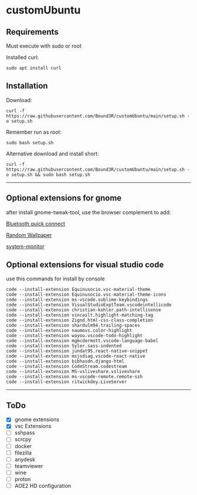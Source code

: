 # customUbuntu
## Requirements
Must execute with sudo or root

Installed curl:
```
sudo apt install curl
```

## Installation

Download:

```
curl -f https://raw.githubusercontent.com/Bound3R/customUbuntu/main/setup.sh -o setup.sh
```

Remember run as root:

```
sudo bash setup.sh
```

Alternative download and install short:
```
curl -f https://raw.githubusercontent.com/Bound3R/customUbuntu/main/setup.sh -o setup.sh && sudo bash setup.sh
```

---

## Optional extensions for gnome
after install gnome-tweak-tool, use the browser complement to add:

[Bluetooth quick connect](https://extensions.gnome.org/extension/1401/bluetooth-quick-connect)

[Random Wallpaper](https://extensions.gnome.org/extension/1040/random-wallpaper)

[system-monitor](https://extensions.gnome.org/extension/120/system-monitor)


## Optional extensions for visual studio code

use this commands for install by console
```
code --install-extension Equinusocio.vsc-material-theme
code --install-extension Equinusocio.vsc-material-theme-icons
code --install-extension ms-vscode.sublime-keybindings
code --install-extension VisualStudioExptTeam.vscodeintellicode
code --install-extension christian-kohler.path-intellisense
code --install-extension vincaslt.highlight-matching-tag
code --install-extension Zignd.html-css-class-completion
code --install-extension shardulm94.trailing-spaces
code --install-extension naumovs.color-highlight
code --install-extension wayou.vscode-todo-highlight
code --install-extension mgmcdermott.vscode-language-babel
code --install-extension Syler.sass-indented
code --install-extension jundat95.react-native-snippet
code --install-extension msjsdiag.vscode-react-native
code --install-extension bibhasdn.django-html
code --install-extension CodeStream.codestream
code --install-extension MS-vsliveshare.vsliveshare
code --install-extension ms-vscode-remote.remote-ssh
code --install-extension ritwickdey.LiveServer
```

---

## ToDo
- [x] gnome extensions
- [x] vsc Extensions
- [ ] sshpass
- [ ] scrcpy
- [ ] docker
- [ ] filezilla
- [ ] anydesk
- [ ] teamviewer
- [ ] wine
- [ ] proton
- [ ] AOE2 HD configuration
